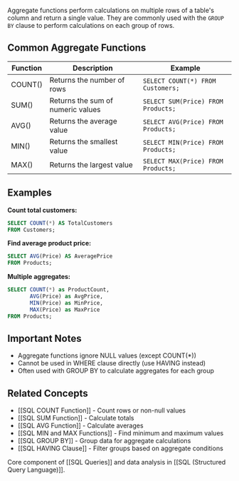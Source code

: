 Aggregate functions perform calculations on multiple rows of a table's column and return a single value. They are commonly used with the `GROUP BY` clause to perform calculations on each group of rows.

## Common Aggregate Functions

| Function | Description | Example |
|----------|-------------|---------|
| COUNT() | Returns the number of rows | `SELECT COUNT(*) FROM Customers;` |
| SUM() | Returns the sum of numeric values | `SELECT SUM(Price) FROM Products;` |
| AVG() | Returns the average value | `SELECT AVG(Price) FROM Products;` |
| MIN() | Returns the smallest value | `SELECT MIN(Price) FROM Products;` |
| MAX() | Returns the largest value | `SELECT MAX(Price) FROM Products;` |

## Examples

**Count total customers:**
```sql
SELECT COUNT(*) AS TotalCustomers 
FROM Customers;
```

**Find average product price:**
```sql
SELECT AVG(Price) AS AveragePrice 
FROM Products;
```

**Multiple aggregates:**
```sql
SELECT COUNT(*) as ProductCount,
       AVG(Price) as AvgPrice,
       MIN(Price) as MinPrice,
       MAX(Price) as MaxPrice
FROM Products;
```

## Important Notes
- Aggregate functions ignore NULL values (except COUNT(*))
- Cannot be used in WHERE clause directly (use HAVING instead)
- Often used with GROUP BY to calculate aggregates for each group

## Related Concepts
- [[SQL COUNT Function]] - Count rows or non-null values
- [[SQL SUM Function]] - Calculate totals
- [[SQL AVG Function]] - Calculate averages  
- [[SQL MIN and MAX Functions]] - Find minimum and maximum values
- [[SQL GROUP BY]] - Group data for aggregate calculations
- [[SQL HAVING Clause]] - Filter groups based on aggregate conditions

Core component of [[SQL Queries]] and data analysis in [[SQL (Structured Query Language)]].
